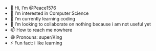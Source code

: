 - 👋 Hi, I’m @Peace1576
- 👀 I’m interested in Computer Science 
- 🌱 I’m currently learning coding
- 💞️ I’m looking to collaborate on nothing because i am not useful yet 
- 📫 How to reach me nowhere
- 😄 Pronouns: super/King
- ⚡ Fun fact: i like learning 

<!---
Peace1576/Peace1576 is a ✨ special ✨ repository because its `README.md` (this file) appears on your GitHub profile.
You can click the Preview link to take a look at your changes.
--->

